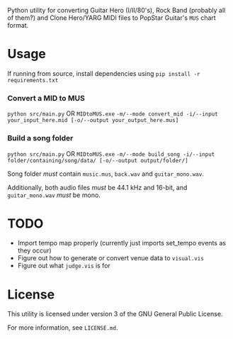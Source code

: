 Python utility for converting Guitar Hero (I/II/80's), Rock Band (probably all of them?) and Clone Hero/YARG MIDI files to PopStar Guitar's `MUS` chart format.

# Usage
If running from source, install dependencies using `pip install -r requirements.txt`

### Convert a MID to MUS
`python src/main.py` OR `MIDtoMUS.exe` `-m/--mode convert_mid -i/--input your_input_here.mid [-o/--output your_output_here.mus]`

### Build a song folder
`python src/main.py` OR `MIDtoMUS.exe` `-m/--mode build_song -i/--input folder/containing/song/data/ [-o/--output output/folder/]`

Song folder *must* contain `music.mus`, `back.wav` and `guitar_mono.wav`.

Additionally, both audio files *must* be 44.1 kHz and 16-bit, and `guitar_mono.wav` *must* be mono.

# TODO
- Import tempo map properly (currently just imports set_tempo events as they occur)
- Figure out how to generate or convert venue data to `visual.vis`
- Figure out what `judge.vis` is for

# License
This utility is licensed under version 3 of the GNU General Public License.

For more information, see `LICENSE.md`.
